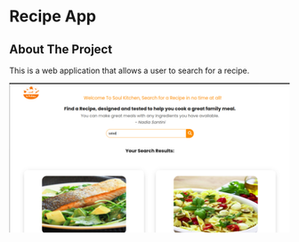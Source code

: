 # Recipe App
<h2> About The Project</h2>
<p>This is a web application that allows a user to search for a recipe.</p>
<p><img src="images/demo.png" alt="" style=""></p>